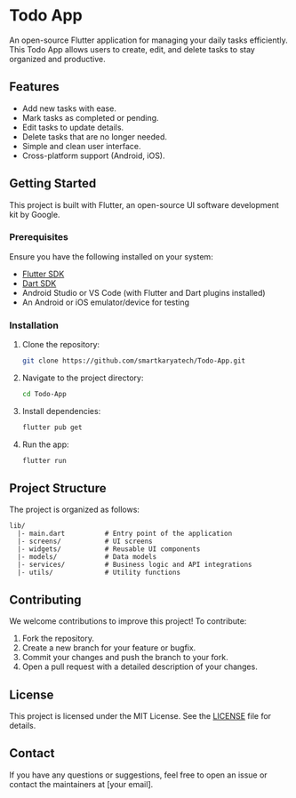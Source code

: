 # Todo App

An open-source Flutter application for managing your daily tasks efficiently. This Todo App allows users to create, edit, and delete tasks to stay organized and productive.

## Features

- Add new tasks with ease.
- Mark tasks as completed or pending.
- Edit tasks to update details.
- Delete tasks that are no longer needed.
- Simple and clean user interface.
- Cross-platform support (Android, iOS).

## Getting Started

This project is built with Flutter, an open-source UI software development kit by Google.

### Prerequisites

Ensure you have the following installed on your system:

- [Flutter SDK](https://docs.flutter.dev/get-started/install)
- [Dart SDK](https://dart.dev/get-dart)
- Android Studio or VS Code (with Flutter and Dart plugins installed)
- An Android or iOS emulator/device for testing

### Installation

1. Clone the repository:

   ```bash
   git clone https://github.com/smartkaryatech/Todo-App.git
   ```

2. Navigate to the project directory:

   ```bash
   cd Todo-App
   ```

3. Install dependencies:

   ```bash
   flutter pub get
   ```

4. Run the app:
   ```bash
   flutter run
   ```

## Project Structure

The project is organized as follows:

```
lib/
  |- main.dart          # Entry point of the application
  |- screens/           # UI screens
  |- widgets/           # Reusable UI components
  |- models/            # Data models
  |- services/          # Business logic and API integrations
  |- utils/             # Utility functions
```

## Contributing

We welcome contributions to improve this project! To contribute:

1. Fork the repository.
2. Create a new branch for your feature or bugfix.
3. Commit your changes and push the branch to your fork.
4. Open a pull request with a detailed description of your changes.

## License

This project is licensed under the MIT License. See the [LICENSE](LICENSE) file for details.

## Contact

If you have any questions or suggestions, feel free to open an issue or contact the maintainers at [your email].
